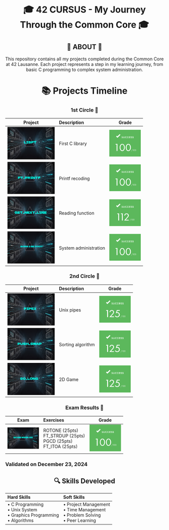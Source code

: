 <div align="center">

# 🎓 42 CURSUS - My Journey Through the Common Core 🎓

</div>

<div align="center">

## 🎯 ABOUT 🎯

This repository contains all my projects completed during the Common Core at 42 Lausanne.
Each project represents a step in my learning journey, from basic C programming to complex system administration.

</div>

<div align="center">

# 📚 Projects Timeline

</div>

<div align="center">

### 1st Circle 💫
| Project | Description | Grade |
|:-------:|:------------|:-----:|
| <a href="/LIBFT/"><img src=".assets/Bands/Bandeau_Libft.jpg" width="150px"/></a> | First C library | <img src=".assets/NOTES/100.png" width="100px"/> |
| <a href="/FT_PRINTF/"><img src=".assets/Bands/Bandeau_ftprintf.jpg" width="150px"/></a> | Printf recoding | <img src=".assets/NOTES/100.png" width="100px"/> |
| <a href="/GET_NEXT_LINE/"><img src=".assets/Bands/Bandeau_GNL.jpg" width="150px"/></a> | Reading function | <img src=".assets/NOTES/112.png" width="100px"/> |
| <a href="/BORN2BEROOT/"><img src=".assets/Bands/Bandeau_born2beroot.jpg" width="150px"/></a> | System administration | <img src=".assets/NOTES/100.png" width="100px"/> |

</div>

<div align="center">

### 2nd Circle 💫
| Project | Description | Grade |
|:-------:|:------------|:-----:|
| <a href="/PIPEX/"><img src=".assets/Bands/Bandeau_pipex.jpg" width="150px"/></a> | Unix pipes | <img src=".assets/NOTES/125.png" width="100px"/> |
| <a href="/PUSH_SWAP/"><img src=".assets/Bands/Bandeau_pushswap.jpg" width="150px"/></a> | Sorting algorithm | <img src=".assets/NOTES/125.png" width="100px"/> |
| <a href="/SO_LONG/"><img src=".assets/Bands/Bandeau_Solong.jpg" width="150px"/></a> | 2D Game | <img src=".assets/NOTES/125.png" width="100px"/> |

</div>

<div align="center">

### Exam Results 📝
| Exam | Exercises | Grade |
|:----:|:----------|:-----:|
| <img src=".assets/Bands/Bandeau_examrank02.jpg" width="100px"/> | ROTONE (25pts)<br>FT_STRDUP (25pts)<br>PGCD (25pts)<br>FT_ITOA (25pts) | <img src=".assets/NOTES/100.png" width="100px"/> |

</div>

### Validated on December 23, 2024

<div align="center">

## 🔍 Skills Developed

| Hard Skills | Soft Skills |
|:------------|:------------|
| • C Programming<br>• Unix System<br>• Graphics Programming<br>• Algorithms | • Project Management<br>• Time Management<br>• Problem Solving<br>• Peer Learning |

</div>
